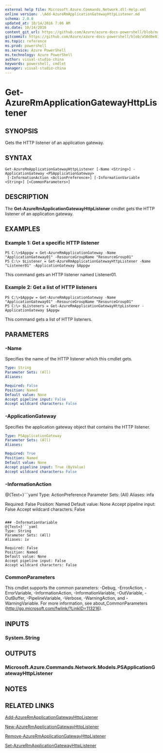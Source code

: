 ```yaml
---
external help file: Microsoft.Azure.Commands.Network.dll-Help.xml
online version: .\Add-AzureRmApplicationGatewayHttpListener.md
schema: 2.0.0
updated_at: 10/14/2016 7:06 AM
ms.date: 10/14/2016
content_git_url: https://github.com/Azure/azure-docs-powershell/blob/master/azureps-cmdlets-docs/ResourceManager/AzureRM.Network/v2.0/CmdletMDs/Get-AzureRmApplicationGatewayHttpListener.md
gitcommit: https://github.com/Azure/azure-docs-powershell/blob/a56d0e01e65c2c33aa2af13dd29addc94ead6e88/azureps-cmdlets-docs/ResourceManager/AzureRM.Network/v2.0/CmdletMDs/Get-AzureRmApplicationGatewayHttpListener.md
ms.topic: reference
ms.prod: powershell
ms.service: Azure PowerShell
ms.technology: Azure PowerShell
author: visual-studio-china
keywords: powershell, cmdlet
manager: visual-studio-china
---
```


# Get-AzureRmApplicationGatewayHttpListener

## SYNOPSIS
Gets the HTTP listener of an application gateway.

## SYNTAX

```
Get-AzureRmApplicationGatewayHttpListener [-Name <String>] -ApplicationGateway <PSApplicationGateway>
 [-InformationAction <ActionPreference>] [-InformationVariable <String>] [<CommonParameters>]
```

## DESCRIPTION
The **Get-AzureRmApplicationGatewayHttpListener** cmdlet gets the HTTP listener of an application gateway.

## EXAMPLES

### Example 1: Get a specific HTTP listener
```
PS C:\>$Appgw = Get-AzureRmApplicationGateway -Name "ApplicationGateway01" -ResourceGroupName "ResourceGroup01"
PS C:\> $Listener = Get-AzureRmApplicationGatewayHttpListener -Name "Listener01" -ApplicationGateway $Appgw
```

This command gets an HTTP listener named Listener01.

### Example 2: Get a list of HTTP listeners
```
PS C:\>$Appgw = Get-AzureRmApplicationGateway -Name "ApplicationGateway01" -ResourceGroupName "ResourceGroup01"
PS C:\> $Listeners = Get-AzureRmApplicationGatewayHttpListener -ApplicationGateway $Appgw
```

This command gets a list of HTTP listeners.

## PARAMETERS

### -Name
Specifies the name of the HTTP listener which this cmdlet gets.

```yaml
Type: String
Parameter Sets: (All)
Aliases: 

Required: False
Position: Named
Default value: None
Accept pipeline input: False
Accept wildcard characters: False
```

### -ApplicationGateway
Specifies the application gateway object that contains the HTTP listener.

```yaml
Type: PSApplicationGateway
Parameter Sets: (All)
Aliases: 

Required: True
Position: Named
Default value: None
Accept pipeline input: True (ByValue)
Accept wildcard characters: False
```

### -InformationAction
@{Text=}```yaml
Type: ActionPreference
Parameter Sets: (All)
Aliases: infa

Required: False
Position: Named
Default value: None
Accept pipeline input: False
Accept wildcard characters: False
```

### -InformationVariable
@{Text=}```yaml
Type: String
Parameter Sets: (All)
Aliases: iv

Required: False
Position: Named
Default value: None
Accept pipeline input: False
Accept wildcard characters: False
```

### CommonParameters
This cmdlet supports the common parameters: -Debug, -ErrorAction, -ErrorVariable, -InformationAction, -InformationVariable, -OutVariable, -OutBuffer, -PipelineVariable, -Verbose, -WarningAction, and -WarningVariable. For more information, see about_CommonParameters (http://go.microsoft.com/fwlink/?LinkID=113216).

## INPUTS

### System.String

## OUTPUTS

### Microsoft.Azure.Commands.Network.Models.PSApplicationGatewayHttpListener

## NOTES

## RELATED LINKS

[Add-AzureRmApplicationGatewayHttpListener](.\Add-AzureRmApplicationGatewayHttpListener.md)

[New-AzureRmApplicationGatewayHttpListener](.\New-AzureRmApplicationGatewayHttpListener.md)

[Remove-AzureRmApplicationGatewayHttpListener](.\Remove-AzureRmApplicationGatewayHttpListener.md)

[Set-AzureRmApplicationGatewayHttpListener](.\Set-AzureRmApplicationGatewayHttpListener.md)

